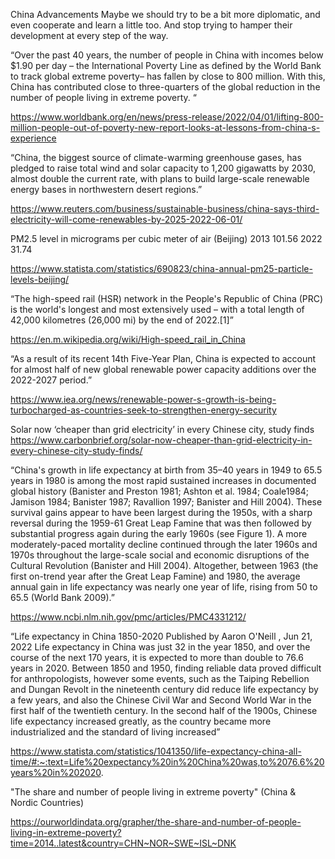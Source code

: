 China Advancements
Maybe we should try to be a bit more diplomatic, and even cooperate and learn a little too.  And stop trying to hamper their development at every step of the way.

“Over the past 40 years, the number of people in China with incomes below $1.90 per day – the International Poverty Line as defined by the World Bank to track global extreme poverty– has fallen by close to 800 million. With this, China has contributed close to three-quarters of the global reduction in the number of people living in extreme poverty. “

https://www.worldbank.org/en/news/press-release/2022/04/01/lifting-800-million-people-out-of-poverty-new-report-looks-at-lessons-from-china-s-experience

“China, the biggest source of climate-warming greenhouse gases, has pledged to raise total wind and solar capacity to 1,200 gigawatts by 2030, almost double the current rate, with plans to build large-scale renewable energy bases in northwestern desert regions.”

https://www.reuters.com/business/sustainable-business/china-says-third-electricity-will-come-renewables-by-2025-2022-06-01/

PM2.5 level in micrograms per cubic meter of air (Beijing)
2013 101.56
2022 31.74

https://www.statista.com/statistics/690823/china-annual-pm25-particle-levels-beijing/

“The high-speed rail (HSR) network in the People's Republic of China (PRC) is the world's longest and most extensively used – with a total length of 42,000 kilometres (26,000 mi) by the end of 2022.[1]”

https://en.m.wikipedia.org/wiki/High-speed_rail_in_China

“As a result of its recent 14th Five-Year Plan, China is expected to account for almost half of new global renewable power capacity additions over the 2022-2027 period.”

https://www.iea.org/news/renewable-power-s-growth-is-being-turbocharged-as-countries-seek-to-strengthen-energy-security

Solar now ‘cheaper than grid electricity’ in every Chinese city, study finds
https://www.carbonbrief.org/solar-now-cheaper-than-grid-electricity-in-every-chinese-city-study-finds/

“China's growth in life expectancy at birth from 35–40 years in 1949 to 65.5 years in 1980 is among the most rapid sustained increases in documented global history (Banister and Preston 1981; Ashton et al. 1984; Coale1984; Jamison 1984; Banister 1987; Ravallion 1997; Banister and Hill 2004). These survival gains appear to have been largest during the 1950s, with a sharp reversal during the 1959-61 Great Leap Famine that was then followed by substantial progress again during the early 1960s (see Figure 1). A more moderately-paced mortality decline continued through the later 1960s and 1970s throughout the large-scale social and economic disruptions of the Cultural Revolution (Banister and Hill 2004). Altogether, between 1963 (the first on-trend year after the Great Leap Famine) and 1980, the average annual gain in life expectancy was nearly one year of life, rising from 50 to 65.5 (World Bank 2009).”

https://www.ncbi.nlm.nih.gov/pmc/articles/PMC4331212/

“Life expectancy in China 1850-2020
Published by
Aaron O'Neill
, Jun 21, 2022
Life expectancy in China was just 32 in the year 1850, and over the course of the next 170 years, it is expected to more than double to 76.6 years in 2020. Between 1850 and 1950, finding reliable data proved difficult for anthropologists, however some events, such as the Taiping Rebellion and Dungan Revolt in the nineteenth century did reduce life expectancy by a few years, and also the Chinese Civil War and Second World War in the first half of the twentieth century. In the second half of the 1900s, Chinese life expectancy increased greatly, as the country became more industrialized and the standard of living increased”

https://www.statista.com/statistics/1041350/life-expectancy-china-all-time/#:~:text=Life%20expectancy%20in%20China%20was,to%2076.6%20years%20in%202020.

"The share and number of people living in extreme poverty" (China & Nordic Countries)

https://ourworldindata.org/grapher/the-share-and-number-of-people-living-in-extreme-poverty?time=2014..latest&country=CHN~NOR~SWE~ISL~DNK



